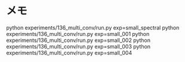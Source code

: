 # メモ
python experiments/136_multi_conv/run.py exp=small_spectral
python experiments/136_multi_conv/run.py exp=small_001
python experiments/136_multi_conv/run.py exp=small_002
python experiments/136_multi_conv/run.py exp=small_003
python experiments/136_multi_conv/run.py exp=small_004
